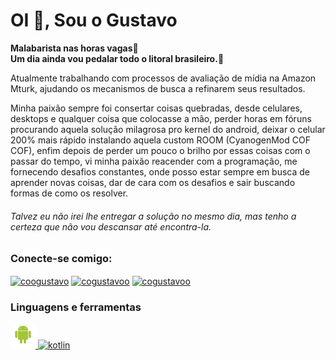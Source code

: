 # OI 👋, Sou o Gustavo
**Malabarista nas horas vagas:circus_tent:**  
**Um dia ainda vou pedalar todo o litoral brasileiro.:bicyclist:**


Atualmente trabalhando com processos de avaliação de mídia na Amazon Mturk, ajudando os mecanismos de busca a refinarem seus resultados.

Minha paixão sempre foi consertar coisas quebradas, desde celulares, desktops e qualquer coisa que colocasse a mão,
perder horas em fóruns procurando aquela solução milagrosa pro kernel do android, deixar o celular 200% mais rápido
instalando aquela custom ROOM (CyanogenMod COF COF), enfim depois de perder um pouco o brilho por essas coisas com o passar do tempo,
vi minha paixão reacender com a programação, me fornecendo desafios constantes, onde posso estar sempre em busca de aprender novas coisas, dar de cara com os desafios e sair buscando formas de como os resolver.

###### Talvez eu não irei lhe entregar a solução no mesmo dia, mas tenho a certeza que não vou descansar até encontra-la.

### Conecte-se comigo:

<p align="left">
<a href="https://twitter.com/coogustavo" target="blank"><img align="center" src="https://cdn.jsdelivr.net/npm/simple-icons@3.0.1/icons/twitter.svg" alt="coogustavo" height="30" width="40" /></a>
<a href="https://www.linkedin.com/in/cogustavoo/" target="blank"><img align="center" src="https://cdn.jsdelivr.net/npm/simple-icons@3.0.1/icons/linkedin.svg" alt="cogustavoo" height="30" width="40" /></a>
<a href="https://stackoverflow.com/users/cogustavo" target="blank"><img align="center" src="https://cdn.jsdelivr.net/npm/simple-icons@3.0.1/icons/stackoverflow.svg" alt="cogustavoo" height="30" width="40" /></a>
</p>


### Linguagens e ferramentas
<p align="left"> <a href="https://developer.android.com" target="_blank"> <img src="https://raw.githubusercontent.com/devicons/devicon/master/icons/android/android-original-wordmark.svg" alt="android" width="40" height="40"/> </a> <a href="https://kotlinlang.org" target="_blank"> <img src="https://www.vectorlogo.zone/logos/kotlinlang/kotlinlang-icon.svg" alt="kotlin" width="40" height="40"/> </a> </p>
